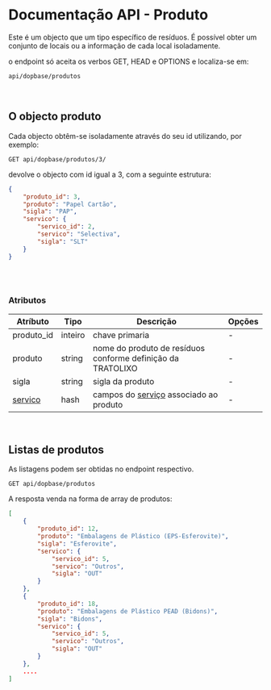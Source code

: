 # Documentação API - Produto

Este é um objecto que um tipo específico de resíduos.
É possível obter um conjunto de locais ou a informação de cada local isoladamente. 

o endpoint só aceita os verbos GET, HEAD e OPTIONS e localiza-se em:

```http request
api/dopbase/produtos
```


&nbsp;
## O objecto produto

Cada objecto obtêm-se isoladamente através do seu id utilizando, por exemplo:
 
```http request 
GET api/dopbase/produtos/3/
```
devolve o objecto com id igual a 3, com a seguinte estrutura:

```json 
{
    "produto_id": 3,
    "produto": "Papel Cartão",
    "sigla": "PAP",
    "servico": {
        "servico_id": 2,
        "servico": "Selectiva",
        "sigla": "SLT"
    }
}
    
```

&nbsp;
### Atributos

Atríbuto | Tipo | Descrição | Opções
-------- | ---- | --------- | ------
produto_id | inteiro | chave primaria | -  
produto | string | nome do produto de resíduos conforme definição da TRATOLIXO | -  
sigla | string | sigla da produto | -  
[servico](servicos.md) | hash | campos do [serviço](servicos.md) associado ao produto | -  

&nbsp;
## Listas de produtos

As listagens podem ser obtidas no endpoint respectivo.

```http request
GET api/dopbase/produtos
```
A resposta venda na forma de array de produtos:

```json
[
    {
        "produto_id": 12,
        "produto": "Embalagens de Plástico (EPS-Esferovite)",
        "sigla": "Esferovite",
        "servico": {
            "servico_id": 5,
            "servico": "Outros",
            "sigla": "OUT"
        }
    },
    {
        "produto_id": 18,
        "produto": "Embalagens de Plástico PEAD (Bidons)",
        "sigla": "Bidons",
        "servico": {
            "servico_id": 5,
            "servico": "Outros",
            "sigla": "OUT"
        }
    },
    ....
]
```

